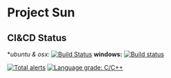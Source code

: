 Project Sun
===========

## CI&CD Status ##

**ubuntu & osx:* [![Build Status](https://travis-ci.org/francissuen/Sun.svg?branch=master)](https://travis-ci.org/francissuen/Sun)
**windows:** [![Build status](https://ci.appveyor.com/api/projects/status/b6nvibpg09er9hod/branch/master?svg=true)](https://ci.appveyor.com/project/francissuen/sun/branch/master)

[![Total alerts](https://img.shields.io/lgtm/alerts/g/francissuen/Sun.svg?logo=lgtm&logoWidth=18)](https://lgtm.com/projects/g/francissuen/Sun/alerts/) [![Language grade: C/C++](https://img.shields.io/lgtm/grade/cpp/g/francissuen/Sun.svg?logo=lgtm&logoWidth=18)](https://lgtm.com/projects/g/francissuen/Sun/context:cpp)
